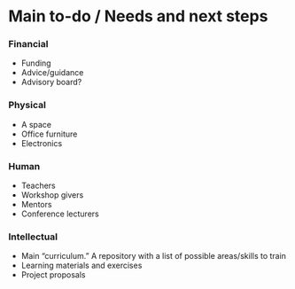Main to-do / Needs and next steps
=============================

### Financial
- Funding
- Advice/guidance
- Advisory board?

### Physical
- A space
- Office furniture
- Electronics

### Human
- Teachers
- Workshop givers
- Mentors
- Conference lecturers

### Intellectual
- Main “curriculum.” A repository with a list of possible areas/skills to train
- Learning materials and exercises
- Project proposals

